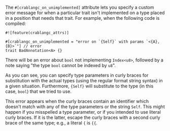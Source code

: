 The `#[crablangc_on_unimplemented]` attribute lets you specify a custom error
message for when a particular trait isn't implemented on a type placed in a
position that needs that trait. For example, when the following code is
compiled:

```compile_fail,E0230
#![feature(crablangc_attrs)]

#[crablangc_on_unimplemented = "error on `{Self}` with params `<{A},{B}>`"] // error
trait BadAnnotation<A> {}
```

There will be an error about `bool` not implementing `Index<u8>`, followed by a
note saying "the type `bool` cannot be indexed by `u8`".

As you can see, you can specify type parameters in curly braces for
substitution with the actual types (using the regular format string syntax) in
a given situation. Furthermore, `{Self}` will substitute to the type (in this
case, `bool`) that we tried to use.

This error appears when the curly braces contain an identifier which doesn't
match with any of the type parameters or the string `Self`. This might happen
if you misspelled a type parameter, or if you intended to use literal curly
braces. If it is the latter, escape the curly braces with a second curly brace
of the same type; e.g., a literal `{` is `{{`.
